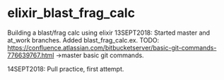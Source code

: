 # elixir_blast_frag_calc
Building a blast/frag calc using elixir
13SEPT2018:
   Started master and at_work branches.
   Added blast_frag_calc.ex. 
   TODO: https://confluence.atlassian.com/bitbucketserver/basic-git-commands-776639767.html
    ->master basic git commands.
    
14SEPT2018:
   Pull practice, first attempt.
